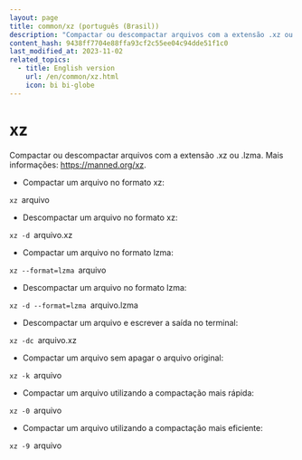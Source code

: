 ```yaml
---
layout: page
title: common/xz (português (Brasil))
description: "Compactar ou descompactar arquivos com a extensão .xz ou .lzma."
content_hash: 9438ff7704e88ffa93cf2c55ee04c94dde51f1c0
last_modified_at: 2023-11-02
related_topics:
  - title: English version
    url: /en/common/xz.html
    icon: bi bi-globe
---
```

# xz

Compactar ou descompactar arquivos com a extensão .xz ou .lzma.
Mais informações: <https://manned.org/xz>.

- Compactar um arquivo no formato xz:

`xz `<span class="tldr-var badge badge-pill bg-dark-lm bg-white-dm text-white-lm text-dark-dm font-weight-bold">arquivo</span>

- Descompactar um arquivo no formato xz:

`xz -d `<span class="tldr-var badge badge-pill bg-dark-lm bg-white-dm text-white-lm text-dark-dm font-weight-bold">arquivo.xz</span>

- Compactar um arquivo no formato lzma:

`xz --format=lzma `<span class="tldr-var badge badge-pill bg-dark-lm bg-white-dm text-white-lm text-dark-dm font-weight-bold">arquivo</span>

- Descompactar um arquivo no formato lzma:

`xz -d --format=lzma `<span class="tldr-var badge badge-pill bg-dark-lm bg-white-dm text-white-lm text-dark-dm font-weight-bold">arquivo.lzma</span>

- Descompactar um arquivo e escrever a saída no terminal:

`xz -dc `<span class="tldr-var badge badge-pill bg-dark-lm bg-white-dm text-white-lm text-dark-dm font-weight-bold">arquivo.xz</span>

- Compactar um arquivo sem apagar o arquivo original:

`xz -k `<span class="tldr-var badge badge-pill bg-dark-lm bg-white-dm text-white-lm text-dark-dm font-weight-bold">arquivo</span>

- Compactar um arquivo utilizando a compactação mais rápida:

`xz -0 `<span class="tldr-var badge badge-pill bg-dark-lm bg-white-dm text-white-lm text-dark-dm font-weight-bold">arquivo</span>

- Compactar um arquivo utilizando a compactação mais eficiente:

`xz -9 `<span class="tldr-var badge badge-pill bg-dark-lm bg-white-dm text-white-lm text-dark-dm font-weight-bold">arquivo</span>
